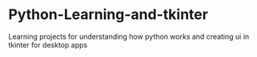 # Python-Learning-and-tkinter
Learning projects for understanding how python works and creating ui in tkinter for desktop apps
